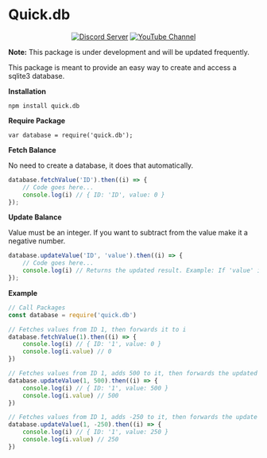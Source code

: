 

Quick.db
========


<div align="center">
    <p>
        <a href="https://discord.gg/6mcmDu4"><img src="https://discordapp.com/api/guilds/343572980351107077/embed.png" alt="Discord Server" /></a>
        <a href="http://www.youtube.com/subscription_center?add_user=TrueXPixels"><img src="https://img.shields.io/badge/Subscribe-YouTube-red.svg" alt="YouTube Channel" /></a>       
    </p>
</div>

**Note:** This package is under development and will be updated frequently.

This package is meant to provide an easy way to create and access a sqlite3 database.

**Installation**
```
npm install quick.db
```

**Require Package**
```
var database = require('quick.db');
```


**Fetch Balance**

No need to create a database, it does that automatically.
```js
database.fetchValue('ID').then((i) => {
    // Code goes here...
    console.log(i) // { ID: 'ID', value: 0 }
});
```


**Update Balance**

Value must be an integer. If you want to subtract from the value make it a negative number.

```js
database.updateValue('ID', 'value').then((i) => {
	// Code goes here...
    console.log(i) // Returns the updated result. Example: If 'value' is 250, it would return { ID: 'ID', value: 250 }
});
```


**Example**
```js
// Call Packages
const database = require('quick.db')

// Fetches values from ID 1, then forwards it to i
database.fetchValue(1).then((i) => {
    console.log(i) // { ID: '1', value: 0 }
    console.log(i.value) // 0
})

// Fetches values from ID 1, adds 500 to it, then forwards the updated result to i
database.updateValue(1, 500).then((i) => {
    console.log(i) // { ID: '1', value: 500 }
    console.log(i.value) // 500
})

// Fetches values from ID 1, adds -250 to it, then forwards the update result to i
database.updateValue(1, -250).then((i) => {
    console.log(i) // { ID: '1', value: 250 }
    console.log(i.value) // 250
})
```
